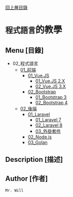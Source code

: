 [回上層目錄](../README.md)

# `程式語言`的教學

## **Menu [目錄]**
+ 02_程式語言
    + [01_前端](01_前端/README.md)
        + [01_Vue.JS](01_前端/01_VueJS/README.md)
            + [01_Vue.JS 2.X](01_前端/01_VueJS/01_VueJS2/README.md)
            + [02_Vue.JS 3.X](01_前端/01_VueJS/02_VueJS3/README.md)
        + [02_Bootstrap](01_前端/02_Bootstrap/README.md)
            + [01_Bootstrap 3](01_前端/02_Bootstrap/01_Bootstrap3/README.md)
            + [02_Bootstrap 4](01_前端/02_Bootstrap/02_Bootstrap4/README.md)
    + [02_後端](02_後端/README.md)
        + [01_Laravel](02_後端/01_Laravel/README.md)
            + [01_Laravel 7](02_後端/01_Laravel/01_Laravel7/README.md)
            + [02_Laravel 8](02_後端/01_Laravel/02_Laravel8/README.md)
            + [03_外掛套件](02_後端/01_Laravel/03_外掛套件/README.md)
        + [02_Node.js](02_後端/02_NodeJS/README.md)
        + [03_Golan](02_後端/03_Golan/README.md)

## **Description [描述]**

## **Author [作者]**
`Mr. Will`
